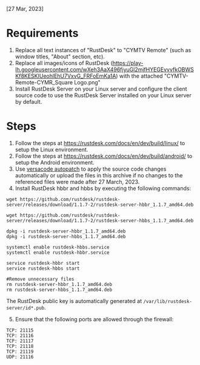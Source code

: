 [27 Mar, 2023]

# Requirements

1. Replace all text instances of "RustDesk" to "CYMTV Remote" (such as window titles, "About" section, etc).
2. Replace all images/icons of RustDesk (https://play-lh.googleusercontent.com/wXeh3AaX496fjyuGl2mjfHYEGEvvvfkOBWSKf8KESKIUeohlEhU7VxvG_FRFoEmKa1A) with the attached "CYMTV-Remote-CYMR_Square Logo.png"
3. Install RustDesk Server on your Linux server and configure the client source code to use the RustDesk Server installed on your Linux server by default.

# Steps

1. Follow the steps at https://rustdesk.com/docs/en/dev/build/linux/ to setup the Linux environment.
2. Follow the steps at https://rustdesk.com/docs/en/dev/build/android/ to setup the Android environment.
3. Use [versacode autopatch](https://github.com/versacode/autopatch) to apply the source code changes automatically or upload the files in this archive if no changes to the referenced files were made after 27 March, 2023.
4. Install RustDesk hbbr and hbbs by executing the following commands:

```
wget https://github.com/rustdesk/rustdesk-server/releases/download/1.1.7-2/rustdesk-server-hbbr_1.1.7_amd64.deb

wget https://github.com/rustdesk/rustdesk-server/releases/download/1.1.7-2/rustdesk-server-hbbs_1.1.7_amd64.deb

dpkg -i rustdesk-server-hbbr_1.1.7_amd64.deb
dpkg -i rustdesk-server-hbbs_1.1.7_amd64.deb

systemctl enable rustdesk-hbbs.service
systemctl enable rustdesk-hbbr.service

service rustdesk-hbbr start
service rustdesk-hbbs start

#Remove unnecessary files
rm rustdesk-server-hbbr_1.1.7_amd64.deb
rm rustdesk-server-hbbs_1.1.7_amd64.deb
```

The RustDesk public key is automatically generated at `/var/lib/rustdesk-server/id*.pub`.

5. Ensure that the following ports are allowed through the firewall:

```
TCP: 21115
TCP: 21116
TCP: 21117
TCP: 21118
TCP: 21119
UDP: 21116
```